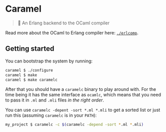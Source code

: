 # Caramel
> :candy: An Erlang backend to the OCaml compiler

Read more about the OCaml to Erlang compiler here: [`./erlcomp`](./erlcomp).

## Getting started

You can bootstrap the system by running:

```sh
caramel $ ./configure
caramel $ make
caramel $ make caramelc
```

After that you should have a `caramelc` binary to play around with. For the time
being it has the same interface as `ocamlc`, which means that you need to 
pass it in `.ml` and `.mli` files _in the right order_.

You can use `caramelc -depent -sort *.ml *.mli` to get a sorted list or just run
this (assuming `caramelc` is in your `PATH`):

```sh
my_project $ caramelc -c $(caramelc -depend -sort *.ml *.mli)
```

